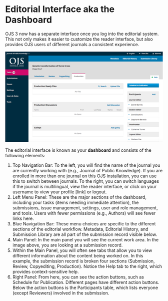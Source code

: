 # Editorial Interface aka the Dashboard

OJS 3 now has a separate interface once you log into the editorial system. This not only makes it easier to customize the reader interface, but also provides OJS users of different journals a consistent experience.

![](learning-ojs-3-ch1-ed-interface1.png)

The editorial interface is known as your **dashboard** and consists of the following elements:

1. Top Navigation Bar: To the left, you will find the name of the journal you are currently working with (e.g., Journal of Public Knowledge). If you are enrolled in more than one journal on this OJS installation, you can use this to switch between journals. To the right, you can switch languages if the journal is multilingual, view the reader interface, or click on your username to view your profile [link] or logout.
2. Left Menu Panel: These are the major sections of the dashboard, including your tasks (items needing immediate attention), the submissions, issue management, settings, user and role management, and tools. Users with fewer permissions (e.g., Authors) will see fewer links here.
3. Blue Navigation Bar: These menu choices are specific to the different sections of the editorial workflow. Metadata, Editorial History, and Submission Library are all part of the submission record visible below.
3. Main Panel: In the main panel you will see the current work area. In the image above, you are looking at a submission record.
4. Within the Main Panel, you will often see tabs that allow you to view different information about the content being worked on. In this example, the submission record is broken four sections (Submission, Review, Copyediting, Production). Notice the Help tab to the right, which provides context-sensitive help.
4. Right Panel: From here, you can see the action buttons, such as Schedule for Publication. Different pages have different action buttons. Below the action buttons is the Participants table, which lists everyone (except Reviewers) involved in the submission.
